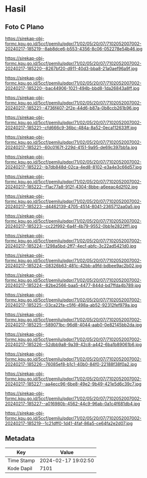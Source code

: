 # Hasil

## Foto C Plano

https://sirekap-obj-formc.kpu.go.id/5ccf/pemilu/pdpr/71/02/05/20/07/7102052007002-20240217-185219--8ab8dce6-b553-4356-8c06-052278e54b46.jpg

https://sirekap-obj-formc.kpu.go.id/5ccf/pemilu/pdpr/71/02/05/20/07/7102052007002-20240217-185220--8267bf20-d911-40d3-bba8-21a0aef96a9f.jpg

https://sirekap-obj-formc.kpu.go.id/5ccf/pemilu/pdpr/71/02/05/20/07/7102052007002-20240217-185220--bac44906-1021-494b-bbd8-1da26843a8ff.jpg

https://sirekap-obj-formc.kpu.go.id/5ccf/pemilu/pdpr/71/02/05/20/07/7102052007002-20240217-185221--4736f407-2f2e-44d6-b87a-0b8ccb261b96.jpg

https://sirekap-obj-formc.kpu.go.id/5ccf/pemilu/pdpr/71/02/05/20/07/7102052007002-20240217-185221--cfd666c9-36bc-484a-8a52-0eca112633ff.jpg

https://sirekap-obj-formc.kpu.go.id/5ccf/pemilu/pdpr/71/02/05/20/07/7102052007002-20240217-185221--60c0167f-229d-4151-9a95-de69c397bb1a.jpg

https://sirekap-obj-formc.kpu.go.id/5ccf/pemilu/pdpr/71/02/05/20/07/7102052007002-20240217-185222--b7db848d-02ca-4ed8-8102-e3a4e3c66d57.jpg

https://sirekap-obj-formc.kpu.go.id/5ccf/pemilu/pdpr/71/02/05/20/07/7102052007002-20240217-185222--f1ac77a8-912f-4304-8bbe-a6eeac4d2f02.jpg

https://sirekap-obj-formc.kpu.go.id/5ccf/pemilu/pdpr/71/02/05/20/07/7102052007002-20240217-185223--d4462139-4705-4514-8041-2365712aa0a5.jpg

https://sirekap-obj-formc.kpu.go.id/5ccf/pemilu/pdpr/71/02/05/20/07/7102052007002-20240217-185223--cc22f992-6a4f-4b79-9552-0bb1e2822ff1.jpg

https://sirekap-obj-formc.kpu.go.id/5ccf/pemilu/pdpr/71/02/05/20/07/7102052007002-20240217-185224--1298a5bd-2ff7-4ecf-abfc-3c22ad5421d0.jpg

https://sirekap-obj-formc.kpu.go.id/5ccf/pemilu/pdpr/71/02/05/20/07/7102052007002-20240217-185224--08326b63-481c-42bb-a9fd-bdbee9ac2b02.jpg

https://sirekap-obj-formc.kpu.go.id/5ccf/pemilu/pdpr/71/02/05/20/07/7102052007002-20240217-185224--82be2566-baa5-4477-844d-bd7ffda4b789.jpg

https://sirekap-obj-formc.kpu.go.id/5ccf/pemilu/pdpr/71/02/05/20/07/7102052007002-20240217-185225--03ca22fa-c5f6-498a-ab52-92312fef979a.jpg

https://sirekap-obj-formc.kpu.go.id/5ccf/pemilu/pdpr/71/02/05/20/07/7102052007002-20240217-185225--589071bc-96d8-4044-aab0-0e82145bb2da.jpg

https://sirekap-obj-formc.kpu.go.id/5ccf/pemilu/pdpr/71/02/05/20/07/7102052007002-20240217-185226--52dbb9a8-9a39-42c8-a442-6ba1b89061b6.jpg

https://sirekap-obj-formc.kpu.go.id/5ccf/pemilu/pdpr/71/02/05/20/07/7102052007002-20240217-185226--76085ef8-b1c1-40b0-84f0-22188f38f0a2.jpg

https://sirekap-obj-formc.kpu.go.id/5ccf/pemilu/pdpr/71/02/05/20/07/7102052007002-20240217-185227--aa4ecc96-6be8-49e2-9b49-421e5d6c39c7.jpg

https://sirekap-obj-formc.kpu.go.id/5ccf/pemilu/pdpr/71/02/05/20/07/7102052007002-20240217-185227--a016980b-4562-44c9-96ab-0a1c4f681db4.jpg

https://sirekap-obj-formc.kpu.go.id/5ccf/pemilu/pdpr/71/02/05/20/07/7102052007002-20240217-185219--1c21dff0-1d41-4faf-86a5-ce64fa2e2d07.jpg


## Metadata

| Key        | Value               |
| ---------- | ------------------- |
| Time Stamp | 2024-02-17 19:02:50 |
| Kode Dapil | 7101                |



